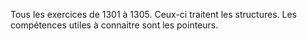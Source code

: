 Tous les exercices de 1301 à 1305. Ceux-ci traitent les structures. Les compétences utiles à connaitre sont les pointeurs.
